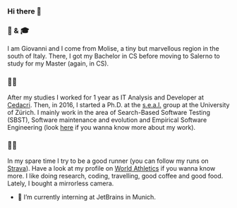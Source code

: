 ### Hi there 👋

<!--
**giograno/giograno** is a ✨ _special_ ✨ repository because its `README.md` (this file) appears on your GitHub profile.
Here are some ideas to get you started:

- 🔭 I’m currently working on ...
- 🌱 I’m currently learning ...
- 👯 I’m looking to collaborate on ...
- 🤔 I’m looking for help with ...
- 💬 Ask me about ...
- 📫 How to reach me: ...
- 😄 Pronouns: ...
- ⚡ Fun fact: ...
-->

### 🏡 & 🎓
I am Giovanni and I come from Molise, a tiny but marvellous region in the south of Italy.
There, I got my Bachelor in CS before moving to Salerno to study for my Master (again, in CS).

### 👨‍💻
After my studies I worked for 1 year as IT Analysis and Developer at [Cedacri](http://www.cedacri.it/cedacri/it/index.html). Then, in 2016, I started a Ph.D. at the [s.e.a.l.](https://www.ifi.uzh.ch/en/seal.html) group at the University of Zürich. I mainly work in the area of Search-Based Software Testing (SBST), Software maintenance and evolution and Empirical Software Engineering (look [here](https://giograno.me/publications/) if you wanna know more about my work).

### 🏃‍♂️
In my spare time I try to be a good runner (you can follow my runs on [Strava](https://www.strava.com/athletes/20803711)).
Have a look at my profile on [World Athletics](https://www.worldathletics.org/athletes/italy/giovanni-grano-14386274) if you wanna know more.
I like doing research, coding, travelling, good coffee and good food. Lately, I bought a mirrorless camera.

- 🔭 I’m currently interning at JetBrains in Munich.
